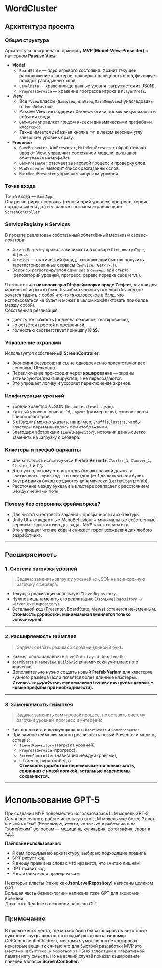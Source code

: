 # WordCluster

## Архитектура проекта

### Общая структура
Архитектура построена по принципу **MVP (Model–View–Presenter)** с паттерном **Passive View**:
- **Model**  
  - `BoardState` — ядро игрового состояния. Хранит текущее расположение кластеров, проверяет валидность слов, фиксирует порядок разгаданных слов.  
  - `LevelData` — храненилище данных уровня (загружается из JSON).  
  - `ProgressService` — хранение прогресса игрока в `PlayerPrefs`.
- **View**  
  - Все `*View` классы (`GameView`, `WinView`, `MainMenuView`) унаследованы от `MonoBehaviour`.  
  - Passive View: не содержит бизнес-логики, только визуализация и события ввода.  
  - `GameView` управляет гридом ячеек и динамическими префабами кластеров.  
  - Также имеется дэбажная кнопка `"W"` в левом верхнем углу завершает уровень сразу.
- **Presenter**  
  - `GamePresenter`, `WinPresenter`, `MainMenuPresenter` обрабатывают ввод от View, управляют состоянием модели, вызывают обновления интерфейса.  
  - `GamePresenter` отвечает за игровой процесс и проверку слов.  
  - `WinPresenter` выводит список разгаданных слов.  
  - `MainMenuPresenter` управляет запуском уровней.

### Точка входа
Точка входа — `GameApp`.  
Она регистрирует сервисы (репозиторий уровней, прогресс, сервис порядка слов и др.) и управляет показом экранов через `ScreenController`.

### ServiceRegistry и Services

В проекте реализован собственный облегчённый механизм сервис-локатора:  
- `ServiceRegistry` хранит зависимости в словаре `Dictionary<Type, object>`.  
- `Services` — статический фасад, позволяющий быстро получить зарегистрированные сервисы (`Services.Get<T>()`).  
- Сервисы регистрируются один раз в `GameApp` при старте (репозиторий уровней, прогресс, сервис порядка слов и т.п.).  

Я сознательно **не использую DI-фреймворки вроде Zenject**, так как для маленькой игры это было бы избыточным и утяжелило бы код (не хочется тащить с собой что-то тяжеловесное в билд, что использоваться не будет и может в целом конфликтовать при билде между собой).  
Собственная реализация:  
- даёт ту же гибкость (подмена сервисов, тестирование),  
- но остаётся простой и прозрачной,  
- полностью соответствует принципу **KISS**.  

### Управление экранами
Используется собственный **ScreenController**:  
- Экономия ресурсов: на сцене одновременно присутствуют все основные UI-экраны.  
- Переключение происходит через **кэширование** — экраны активируются/деактивируются, а не пересоздаются.  
- Это упрощает логику и ускоряет переключение экранов.

### Конфигурация уровней
- Уровни хранятся в JSON (`Resources/levels.json`).  
- Каждый уровень описан: `Id`, `Layout` (размер поля), список слов и список кластеров.  
- В `UiOptions` можно указать, например, `ShuffleClusters`, чтобы кластеры перемешивались при отображении.  
- Благодаря абстракции `ILevelRepository`, источник данных легко заменить на загрузку с сервера.

### Кластеры и префаб-варианты
- Для кластеров используются **Prefab Variants**: `Cluster_1`, `Cluster_2`, `Cluster_3` и т.д.  
- Это нужно, потому что кластеры бывают разной длины, а настраивать через код - не наглядно (от 1 до нескольких букв).  
- Внутри рамки буквы создаются динамически (`LetterItem` prefab).  
- Расстояние между буквами в кластере совпадает с расстоянием между ячейками поля.

### Почему без сторонних фреймворков?
- Для чистоты тестового задания и прозрачности архитектуры.  
- Unity UI + стандартные MonoBehaviour + минимальные собственные сервисы → достаточно для задач MVP такого плана игр.  
- Это упрощает чтение кода и снижает порог вхождения для любого разработчика.

---

## Расширяемость

### 1. Система загрузки уровней
> Задача: заменить загрузку уровней из JSON на асинхронную загрузку с сервера.  

- Текущая реализация использует `ILevelRepository`.  
- Нужно лишь заменить его реализацию (`JsonLevelRepository` → `ServerLevelRepository`).  
- Остальной код (Presenter, BoardState, Views) останется неизменным.  
**Стоимость доработки: минимальная (меняется только репозиторий).**

---

### 2. Расширяемость геймплея
> Задача: сделать режим со словами длиной 8 букв.  

- Размер слова задаётся в `LevelData.Layout.WordLength`.  
- `BoardState` и `GameView.BuildGrid` динамически учитывают это значение.  
- Дополнительно нужно создать новый **Prefab Variant** для кластеров нужного размера (если появятся более длинные кластеры).  
**Стоимость доработки: минимальная (только настройка данных + новые префабы при необходимости).**

---

### 3. Заменяемость геймплея
> Задача: заменить сам игровой процесс, но оставить систему загрузки уровней, прогресс и интерфейс.  

- Бизнес-логика инкапсулирована в `BoardState` и `GamePresenter`.  
- При замене геймплея можно реализовать новый Presenter и модель, оставив:  
  - `ILevelRepository` (загрузка уровней),  
  - `ProgressService` (прогресс),  
  - `ScreenController` (навигация между экранами),  
  - UI (меню, экран победы).  
**Стоимость доработки: переписывается только часть, связанная с новой логикой, остальные подсистемы сохраняются.**

---

# Использование GPT-5
При создании MVP повсеместно использовалась LLM модель GPT-5.  
Сам я постоянно в работе использую эту LLM модель уже более 3х лет, и с ней на "ты" (Использую, кстати, не только в работе но и по "житейским" вопросам — медицина, кулинария, фотография, спорт и т.д.).  

**Пайплайн использования:**  
- Я сам продумываю архитектуру, выбираю подходящие правила  
- GPT рисует код  
- Я вношу правки на словах: что нравится, что считаю лишним  
- GPT правит код  
- Я вставляю код и проверяю сам  

Некоторые классы (такие как **JsonLevelRepository**) написаны целиком GPT.  
Большая часть бизнес-логики написана тоже GPT для экономии времени.  
Даже этот Readme в основном написан GPT.  

## Примечание
В проекте есть места, где можно было бы закэшировать некоторые сущности внутри кода (а не каждый раз дерать например GetComponentInChildren), местами я умышленно не кэшировал некоторые вещи, тк считаю что для быстрой разработки MVP это местами избыточно,
и бороться за 1.5мб аллокаций в оперативной памяти нету смысла. Но на всякий случай показал кэширование панелей в классе **ScreenController**.


